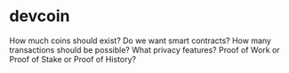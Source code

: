 # devcoin

How much coins should exist?
Do we want smart contracts?
How many transactions should be possible?
What privacy features?
Proof of Work or Proof of Stake or Proof of History?
